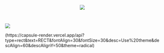<p align="center">
  <img src="https://capsule-render.vercel.app/api?type=Waving&color=622172&height=150&section=header&text=Hi%20Welcome&fontColor=060207&fontSize=90&animation=twinkling" />
</p>
<br />
<p>
  <img src="https://capsule-render.vercel.app/api?type=rect&text=Hi%20I%20am%20a%20Student,researcher%20and%20aProgrammer%20who%20thinks%20freely&fontAlign=30&fontSize=30&desc=Use%20theme&descAlign=60&descAlignY=50&theme=radical" />
</p>
(https://capsule-render.vercel.app/api?type=rect&text=RECT&fontAlign=30&fontSize=30&desc=Use%20theme&descAlign=60&descAlignY=50&theme=radical)

<!--
**deucalion77/deucalion77** is a ✨ _special_ ✨ repository because its `README.md` (this file) appears on your GitHub profile.

Here are some ideas to get you started:

- 🔭 I’m currently working on ...
- 🌱 I’m currently learning ...
- 👯 I’m looking to collaborate on ...
- 🤔 I’m looking for help with ...
- 💬 Ask me about ...
- 📫 How to reach me: ...
- 😄 Pronouns: ...
- ⚡ Fun fact: ...
-->













